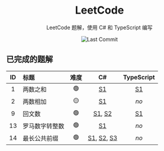 <div align="center">

# LeetCode

LeetCode 题解，使用 C# 和 TypeScript 编写

![Last Commit](https://shields.io/github/last-commit/bsdayo/leetcode)

</div>

## 已完成的题解
<!-- Start Table -->
| ID | 标题 | 难度 | C# | TypeScript |
|:---:|:----|:---:|:---:|:---:|
| 1 | 两数之和 | 🟢 | [S1](./src/csharp/1-easy-两数之和/Solution-1.cs) | [S1](./src/typescript/1-easy-两数之和/Solution-1.ts) |
| 2 | 两数相加 | 🟡 | [S1](./src/csharp/2-medium-两数相加/Solution-1.cs) | _no_ |
| 9 | 回文数 | 🟢 | [S1](./src/csharp/9-easy-回文数/Solution-1.cs), [S2](./src/csharp/9-easy-回文数/Solution-2.cs) | [S1](./src/typescript/9-easy-回文数/Solution-1.ts) |
| 13 | 罗马数字转整数 | 🟢 | [S1](./src/csharp/13-easy-罗马数字转整数/Solution-1.cs) | _no_ |
| 14 | 最长公共前缀 | 🟢 | [S1](./src/csharp/14-easy-最长公共前缀/Solution-1.cs), [S2](./src/csharp/14-easy-最长公共前缀/Solution-2.cs), [S3](./src/csharp/14-easy-最长公共前缀/Solution-3.cs) | _no_ |
<!-- End Table -->

